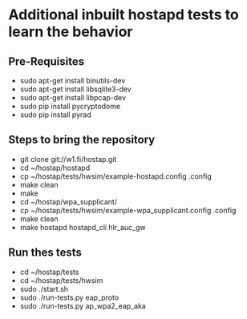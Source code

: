 # Additional inbuilt hostapd tests to learn the behavior

## Pre-Requisites
* sudo apt-get install binutils-dev
* sudo apt-get install libsqlite3-dev
* sudo apt-get install libpcap-dev
* sudo pip install pycryptodome
* sudo pip install pyrad

## Steps to bring the repository
* git  clone git://w1.fi/hostap.git
* cd ~/hostap/hostapd
* cp ~/hostap/tests/hwsim/example-hostapd.config .config
* make clean
* make
* cd ~/hostap/wpa_supplicant/
* cp ~/hostap/tests/hwsim/example-wpa_supplicant.config .config
* make clean
* make hostapd hostapd_cli hlr_auc_gw

## Run thes tests
* cd ~/hostap/tests
* cd ~/hostap/tests/hwsim
* sudo ./start.sh
* sudo ./run-tests.py eap_proto
* sudo ./run-tests.py ap_wpa2_eap_aka






